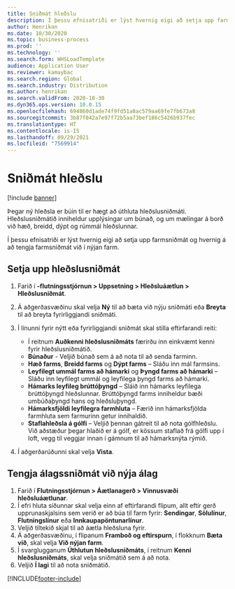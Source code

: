```yaml
---
title: Sniðmát hleðslu
description: Í þessu efnisatriði er lýst hvernig eigi að setja upp farmsniðmát og hvernig á að tengja farmsniðmát við í nýjan farm.
author: Henrikan
ms.date: 10/30/2020
ms.topic: business-process
ms.prod: ''
ms.technology: ''
ms.search.form: WHSLoadTemplate
audience: Application User
ms.reviewer: kamaybac
ms.search.region: Global
ms.search.industry: Distribution
ms.author: henrikan
ms.search.validFrom: 2020-10-30
ms.dyn365.ops.version: 10.0.15
ms.openlocfilehash: 694860d1ade74f9fd51a8ac579aa69fe7fb673a8
ms.sourcegitcommit: 3b87f042a7e97f72b5aa73bef186c5426b937fec
ms.translationtype: HT
ms.contentlocale: is-IS
ms.lasthandoff: 09/29/2021
ms.locfileid: "7569914"
---
```

# <a name="load-templates"></a>Sniðmát hleðslu

[!include [banner](../../includes/banner.md)]

Þegar ný hleðsla er búin til er hægt að úthluta hleðslusniðmáti. Hleðslusniðmátið inniheldur upplýsingar um búnað, og um mælingar á borð við hæð, breidd, dýpt og rúmmál hleðslunnar.

Í þessu efnisatriði er lýst hvernig eigi að setja upp farmsniðmát og hvernig á að tengja farmsniðmát við í nýjan farm.

## <a name="set-up-a-load-template"></a>Setja upp hleðslusniðmát

1. Farið í **-flutningsstjórnun \> Uppsetning \> Hleðsluáætlun \> Hleðslusniðmát**.
1. Á aðgerðasvæðinu skal velja **Ný** til að bæta við nýju sniðmáti eða **Breyta** til að breyta fyrirliggjandi sniðmáti.
1. Í línunni fyrir nýtt eða fyrirliggjandi sniðmát skal stilla eftirfarandi reiti:

    - Í reitnum **Auðkenni hleðslusniðmáts** færirðu inn einkvæmt kenni fyrir hleðslusniðmátið.
    - **Búnaður** - Veljið búnað sem á að nota til að senda farminn.
    - **Hæð farms**, **Breidd farms** og **Dýpt farms** – Sláðu inn mál farmsins.
    - **Leyfilegt ummál farms að hámarki** og **Þyngd farms að hámarki** – Sláðu inn leyfilegt ummál og leyfilega þyngd farms að hámarki.
    - **Hámarks leyfileg brúttóþyngd** – Sláið inn hámarks leyfilega brúttóþyngd hleðslunnar. Brúttóþyngd farms inniheldur bæði umbúðaþyngd hans og hleðsluþyngd.
    - **Hámarksfjöldi leyfilegra farmhluta** – Færið inn hámarksfjölda farmhluta sem farmurinn getur innihaldið.
    - **Staflahleðsla á gólfi** – Veljið þennan gátreit til að nota gólfhleðslu. Við aðstæður þegar hlaðið er á gólf, er kössum staflað frá gólfi upp í loft, vegg til veggjar innan í gámnum til að hámarksnýta rýmið.

1. Í aðgerðarúðunni skal velja **Vista**.

## <a name="associate-a-load-template-with-a-new-load"></a>Tengja álagssniðmát við nýja álag

1. Farið í **Flutningsstjórnun \> Áætlanagerð \> Vinnusvæði hleðsluáætlunar**.
1. Í efri hluta síðunnar skal velja einn af eftirfarandi flipum, allt eftir gerð upprunaskjalsins sem verið er að búa til farm fyrir: **Sendingar**, **Sölulínur**, **Flutningslínur** eða **Innkaupapöntunarlínur**. 
1. Veljið tiltekið skjal til að áætla hleðsluna fyrir.
1. Á aðgerðasvæðinu, í flipanum **Framboð og eftirspurn**, í flokknum **Bæta við**, skal velja **Við nýjan farm**.
1. Í svarglugganum **Úthlutun hleðslusniðmáts**, í reitnum **Kenni hleðslusniðmáts**, skal velja sniðmátið sem á að nota.
1. Veljið **Í lagi** til að nota sniðmátið.


[!INCLUDE[footer-include](../../../includes/footer-banner.md)]
